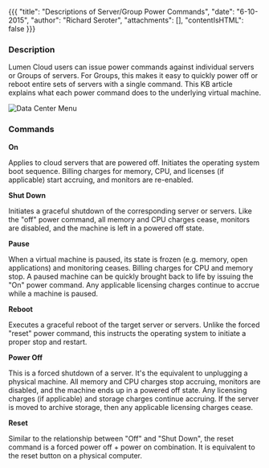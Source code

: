 {{{
  "title": "Descriptions of Server/Group Power Commands",
  "date": "6-10-2015",
  "author": "Richard Seroter",
  "attachments": [],
  "contentIsHTML": false
}}}

### Description

Lumen Cloud users can issue power commands against individual servers or Groups of servers. For Groups, this makes it easy to quickly power off or reboot entire sets of servers with a single command. This KB article explains what each power command does to the underlying virtual machine.

![Data Center Menu](../images/2015-03-27_powercommands-01.png "Data Center Menu")

### Commands

**On**

Applies to cloud servers that are powered off. Initiates the operating system boot sequence. Billing charges for memory, CPU, and licenses (if applicable) start accruing, and monitors are re-enabled.

**Shut Down**

Initiates a graceful shutdown of the corresponding server or servers. Like the "off" power command, all memory and CPU charges cease, monitors are disabled, and the machine is left in a powered off state.

**Pause**

When a virtual machine is paused, its state is frozen (e.g. memory, open applications) and monitoring ceases. Billing charges for CPU and memory stop. A paused machine can be quickly brought back to life by issuing the "On" power command. Any applicable licensing charges continue to accrue while a machine is paused.

**Reboot**

Executes a graceful reboot of the target server or servers. Unlike the forced "reset" power command, this instructs the operating system to initiate a proper stop and restart.

**Power Off**

This is a forced shutdown of a server. It's the equivalent to unplugging a physical machine. All memory and CPU charges stop accruing, monitors are disabled, and the machine ends up in a powered off state. Any licensing charges (if applicable) and storage charges continue accruing. If the server is moved to archive storage, then any applicable licensing charges cease.


**Reset**

Similar to the relationship between "Off" and "Shut Down", the reset command is a forced power off + power on combination. It is equivalent to the reset button on a physical computer.
